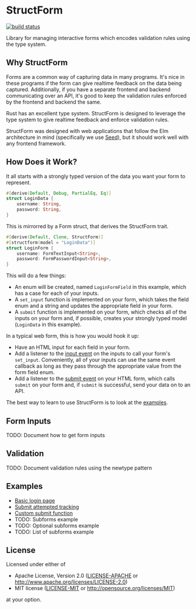 StructForm
==========
[![build status](https://panoptix.semaphoreci.com/badges/structform/branches/main.svg)](https://panoptix.semaphoreci.com/projects/structform)

Library for managing interactive forms which encodes validation rules
using the type system.

## Why StructForm

Forms are a common way of capturing data in many programs. It's nice
in these programs if the form can give realtime feedback on the data
being captured. Additionally, if you have a separate frontend and
backend communicating over an API, it's good to keep the validation
rules enforced by the frontend and backend the same.

Rust has an excellent type system. StructForm is designed to leverage
the type system to give realtime feedback and enforce validation
rules.

StructForm was designed with web applications that follow the Elm
architecture in mind (specifically we use
[Seed](https://seed-rs.org/)), but it should work well with any
frontend framework.

## How Does it Work?

It all starts with a strongly typed version of the data you want your form to represent.

```rust
#[derive(Default, Debug, PartialEq, Eq)]
struct LoginData {
    username: String,
    password: String,
}
```

This is mirrorred by a Form struct, that derives the StructForm trait.

```rust
#[derive(Default, Clone, StructForm)]
#[structform(model = "LoginData")]
struct LoginForm {
    username: FormTextInput<String>,
    password: FormPasswordInput<String>,
}
```

This will do a few things:

- An enum will be created, named `LoginFormField` in this example,
  which has a case for each of your inputs.
- A `set_input` function is implemented on your form, which takes the
  field enum and a string and updates the appropriate field in your
  form.
- A `submit` function is implemented on your form, which checks all of
  the inputs on your form and, if possible, creates your strongly
  typed model (`LoginData` in this example).

In a typical web form, this is how you would hook it up:

- Have an HTML input for each field in your form.
- Add a listener to the [input
  event](https://developer.mozilla.org/en-US/docs/Web/API/HTMLElement/input_event)
  on the inputs to call your form's `set_input`. Conveniently, all of
  your inputs can use the same event callback as long as they pass
  through the appropriate value from the form field enum.
- Add a listener to the [submit
  event](https://developer.mozilla.org/en-US/docs/Web/API/HTMLFormElement/submit_event)
  on your HTML form, which calls `submit` on your form and, if
  `submit` is successful, send your data on to an API.

The best way to learn to use StructForm is to look at the [examples](#Examples).

## Form Inputs

TODO: Document how to get form inputs

## Validation

TODO: Document validation rules using the newtype pattern

## Examples

- [Basic login page](./structform/tests/login_example.rs)
- [Submit attempted tracking](./structform/tests/submit_attempted_example.rs)
- [Custom submit function](./structform/tests/custom_submit_function_example.rs)
- TODO: Subforms example
- TODO: Optional subforms example
- TODO: List of subforms example

## License

Licensed under either of

 * Apache License, Version 2.0
   ([LICENSE-APACHE](LICENSE-APACHE) or http://www.apache.org/licenses/LICENSE-2.0)
 * MIT license
   ([LICENSE-MIT](LICENSE-MIT) or http://opensource.org/licenses/MIT)

at your option.
